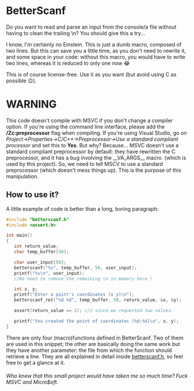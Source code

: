 # BetterScanf
 Do you want to read and parse an input from the console/a file without having to clean the trailing \n? You should give this a try...

 I know, I'm certainly no Einstein. This is just a dumb macro, composed of two lines. But this can save you a little time, as you don't need to rewrite it, and some space in your code: without this macro, you would have to write two lines, whereas it is reduced to only one now :joy:

 This is of course license-free. Use it as you want (but avoid using C as possible :wink:).

 # **WARNING**

This code doesn't compile with MSVC if you don't change a compiler option. If you're using the command line interface, please add the **/Zc:preprocessor** flag when compiling. If you're using Visual Studio, go on *Project->Properties->C/C++->Preprocessor->Use a standard compliant processor* and set this to **Yes**. 
But why? Because... MSVC doesn't use a standard compliant preprocessor by default: they have rewritten the C preprocessor, and it has a bug involving the \_\_VA_ARGS\_\_ macro. (which is used by this project). So, we need to tell MSCV to use a standard preprocessor (which doesn't mess things up). This is the purpose of this manipulation.

 ## How to use it?

 A little example of code is better than a long, boring paragraph:

 ```c
#include "betterscanf.h"
#include <assert.h>

int main()
{
	int return_value;
	char temp_buffer[50];

	char user_input[50];
	betterscanf("%s", temp_buffer, 50, user_input);
	printf("%s\n", user_input);
	//No need to remove the remaining \n in memory here !

	int x, y;
	printf("Enter a point's coordinates (x y)\n");
	betterscanf_ret("%d %d", temp_buffer, 50, return_value, &x, &y);

	assert(return_value == 2); //2 since we requested two values.

	printf("You created the point of coordinates (%d;%d)\n", x, y);
}

```

There are only four (macro)functions defined in BetterScanf. Two of them are used in this snippet; the other are basically doing the same work but they have another parameter: the file from which the function should retrieve a line. They are all explained in detail inside [betterscanf.h](https://github.com/GuillaumeMZ/betterscanf/blob/main/betterscanf.h), so feel free to get a glance at it.

###### Who knew that this small project would have taken me so much time? Fuck MSVC and Micro$oft.
